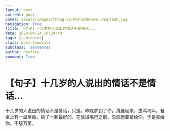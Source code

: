 ```yaml
---
layout: post
current: post
cover: assets/images/thong-vo-Maf7wdHCmvo-unsplash.jpg
navigation: True
title: 【句子】十几岁的人说出的情话不是情话...
date: 2020-04-14 10:24:40
tags: [sentences]
class: post-template
subclass: 'sentences'
author: dexfire
comment: True
---
```


# 【句子】十几岁的人说出的情话不是情话...

十几岁的人说出的情话不是情话，只是，昨晚梦到了你，清晨起来，虫鸣鸟叫，餐桌上有一盘草莓，挑了一颗最好的，在放进嘴巴之前，忽然想要拿给你。于是拿给你。不辞万里。